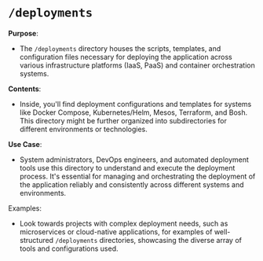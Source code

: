 # `/deployments`

**Purpose**:

- The `/deployments` directory houses the scripts, templates, and configuration files necessary for deploying the application across various infrastructure platforms (IaaS, PaaS) and container orchestration systems.

**Contents**:

- Inside, you'll find deployment configurations and templates for systems like Docker Compose, Kubernetes/Helm, Mesos, Terraform, and Bosh. This directory might be further organized into subdirectories for different environments or technologies.

**Use Case**:

- System administrators, DevOps engineers, and automated deployment tools use this directory to understand and execute the deployment process. It's essential for managing and orchestrating the deployment of the application reliably and consistently across different systems and environments.

Examples:

- Look towards projects with complex deployment needs, such as microservices or cloud-native applications, for examples of well-structured `/deployments` directories, showcasing the diverse array of tools and configurations used.

